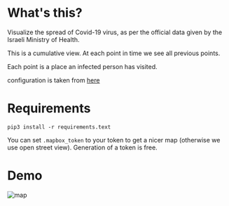# What's this?
Visualize the spread of Covid-19 virus, as per the official data given by the Israeli Ministry of Health.

This is a cumulative view. At each point in time we see all previous points.

Each point is a place an infected person has visited.

configuration is taken from [here](https://github.com/MohGovIL/hamagen-react-native/tree/master/src/config)

# Requirements
```pip3 install -r requirements.text```

You can set `.mapbox_token` to your token to get a nicer map (otherwise we use open street view). Generation of a token is free.


# Demo
![map](image.png)